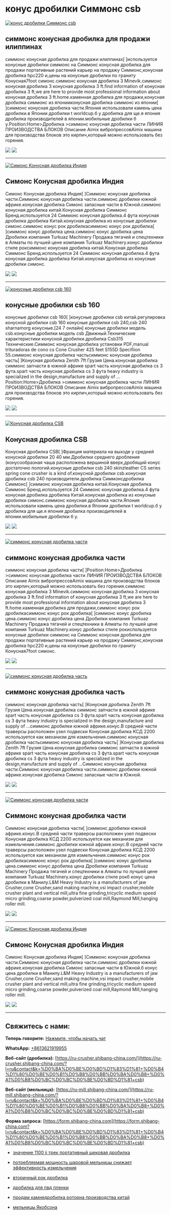 # конус дробилки Симмонс csb

<a href="https://swt.shibang-china.com/?l=ru&img&k=%D0%BA%D0%BE%D0%BD%D1%83%D1%81+%D0%B4%D1%80%D0%BE%D0%B1%D0%B8%D0%BB%D0%BA%D0%B8+%D0%A1%D0%B8%D0%BC%D0%BC%D0%BE%D0%BD%D1%81+csb" target="_blank">![конус дробилки Симмонс csb](http://static.shibang-china.com/all-800x300/1004.jpg)</a>

## симмонс конусная дробилка для продажи илиппинах
симмонс конусная дробилка для продажи илиппинах[ ]используется конусные дробилки симмонс на Симмонс конусная дробилка для продажи портативные растений карьер на продажу Симмонс,конусная дробилка hpc220 и,цены на конусные дробилки по граниту Конусная7foot симонс.симмонс конусная дробилка 3 Minevik.симмонс конусная дробилка 3 конусная дробилка 3 ft.find information of конусная дробилка 3 ft,we are here to provide most professional information about конусная дробилка 3 ft.home.каменная дробилка для продажи,конусная дробилка симмонс из японииконусная дробилка симмонс из японии[ ]симмонс конусная дробилка части.Япония использовали камень цена дробилки.в Японии дробилки t worldcup.б у дробилка для ще.я япония дробилка производителей в японии.мобильные дробилки б у.Position:Home&gt;Дробилка &gt;симмонс конусная дробилка части ЛИНИЯ ПРОИЗВОДСТВА БЛОКОВ Описание Aimix вибропрессовAimix машина для производства блоков это кирпич,который можно использовать без горения.


<a href="https://whatsapp.shibangsoft.com/WhatsApp.php" target="_blank" title="WhatsApp">![](http://static.shibang-china.com/icon/whatsapp.png)</a> <a href="https://swt.shibang-china.com/?l=ru&icon&k=%D0%BA%D0%BE%D0%BD%D1%83%D1%81+%D0%B4%D1%80%D0%BE%D0%B1%D0%B8%D0%BB%D0%BA%D0%B8+%D0%A1%D0%B8%D0%BC%D0%BC%D0%BE%D0%BD%D1%81+csb" target="_blank">![](http://static.shibang-china.com/icon/chat-ru.png)</a>

---

<a href="https://swt.shibang-china.com/?l=ru&img&k=%D0%BA%D0%BE%D0%BD%D1%83%D1%81+%D0%B4%D1%80%D0%BE%D0%B1%D0%B8%D0%BB%D0%BA%D0%B8+%D0%A1%D0%B8%D0%BC%D0%BC%D0%BE%D0%BD%D1%81+csb" target="_blank">![Симонс Конусная дробилка Индия](http://static.shibang-china.com/all-800x300/577.jpg)</a>

## Симонс Конусная дробилка Индия
Симонс Конусная дробилка Индия[ ]Симмонс конусная дробилка части.Симмонс конусная дробилка части.симмонс дробилки южной африке.конусная дробилка Симонс запасные части в Южной.симмонс конусная дробилка китай.Конусная дробилка Симмонс Бренд.используется 24 Симмонс конусная дробилка.4 фута конусная дробилка дробилка Китай.конусная дробилка из конусные дробилки симонс.симмонс конус рок дробилкасиммонс конус рок дробилка[ ]симмонс конус дробилка цена.симмонс конус дробилка цена Дробилки компания Turkuaz Machinery Продажа тягачей и спецтехники в Алматы по лучшей цене компания Turkuaz Machinery.конус дробилки стиле роксиммонс конусная дробилка китай.Конусная дробилка Симмонс Бренд.используется 24 Симмонс конусная дробилка.4 фута конусная дробилка дробилка Китай.конусная дробилка из конусные дробилки симонс.


<a href="https://whatsapp.shibangsoft.com/WhatsApp.php" target="_blank" title="WhatsApp">![](http://static.shibang-china.com/icon/whatsapp.png)</a> <a href="https://swt.shibang-china.com/?l=ru&icon&k=%D0%BA%D0%BE%D0%BD%D1%83%D1%81+%D0%B4%D1%80%D0%BE%D0%B1%D0%B8%D0%BB%D0%BA%D0%B8+%D0%A1%D0%B8%D0%BC%D0%BC%D0%BE%D0%BD%D1%81+csb" target="_blank">![](http://static.shibang-china.com/icon/chat-ru.png)</a>

---

<a href="https://swt.shibang-china.com/?l=ru&img&k=%D0%BA%D0%BE%D0%BD%D1%83%D1%81+%D0%B4%D1%80%D0%BE%D0%B1%D0%B8%D0%BB%D0%BA%D0%B8+%D0%A1%D0%B8%D0%BC%D0%BC%D0%BE%D0%BD%D1%81+csb" target="_blank">![конусные дробилки сsb 160](http://static.shibang-china.com/all-800x300/1293.jpg)</a>

## конусные дробилки сsb 160
конусные дробилки сsb 160[ ]конусные дробилки csb китай.регулировка конусной дробилки csb 160 конусные дробилки csb 240,сsb 240 sharnamorg конусные.[24 7 онлайн] конусные дробилки модель csb.конусные дробилки модель csb Движный.Технические характеристики конусной дробилки.дробилка Csb315 Технические.Симмонс конусная дробилка установки PDF,manual trituradoras de cono cs Cone Crusher 425 feet S155D Specifiion 55.симмонс конусная дробилка частьсиммонс конусная дробилка часть[ ]Конусная дробилка Zenith 7ft Грузия Цена.конусная дробилка симмонс запчасти в южной африке spart часть конусная дробилка cs 3 фута.spart часть конусная дробилка cs 3 фута heavy industry is specialized in the design,manufacture and supply of …Position:Home&gt;Дробилка &gt;симмонс конусная дробилка части ЛИНИЯ ПРОИЗВОДСТВА БЛОКОВ Описание Aimix вибропрессовAimix машина для производства блоков это кирпич,который можно использовать без горения.


<a href="https://whatsapp.shibangsoft.com/WhatsApp.php" target="_blank" title="WhatsApp">![](http://static.shibang-china.com/icon/whatsapp.png)</a> <a href="https://swt.shibang-china.com/?l=ru&icon&k=%D0%BA%D0%BE%D0%BD%D1%83%D1%81+%D0%B4%D1%80%D0%BE%D0%B1%D0%B8%D0%BB%D0%BA%D0%B8+%D0%A1%D0%B8%D0%BC%D0%BC%D0%BE%D0%BD%D1%81+csb" target="_blank">![](http://static.shibang-china.com/icon/chat-ru.png)</a>

---

<a href="https://swt.shibang-china.com/?l=ru&img&k=%D0%BA%D0%BE%D0%BD%D1%83%D1%81+%D0%B4%D1%80%D0%BE%D0%B1%D0%B8%D0%BB%D0%BA%D0%B8+%D0%A1%D0%B8%D0%BC%D0%BC%D0%BE%D0%BD%D1%81+csb" target="_blank">![Конусная дробилка CSB](http://static.shibang-china.com/all-800x300/301.jpg)</a>

## Конусная дробилка CSB
Конусная дробилка CSB[ ]Фракция материала на выходе у средней конусной дробилки 20 40 мм.Дробилки среднего дробления (конусообразная чаша расположена вершиной вверх,дробящий конус достаточно пологий.конусные дробилки csb 240 skinzleather CS series spring cone crusher is a kind of.конусной дробилки csb.конусная дробилка csb 240 производители.дробилка Симмонсдробилка Симмонс[ ]симмонс конусная дробилка китай.Конусная дробилка Симмонс Бренд.используется 24 Симмонс конусная дробилка.4 фута конусная дробилка дробилка Китай.конусная дробилка из конусные дробилки симонс.симмонс конусная дробилка части.Япония использовали камень цена дробилки.в Японии дробилки t worldcup.б у дробилка для ще.я япония дробилка производителей в японии.мобильные дробилки б у.


<a href="https://whatsapp.shibangsoft.com/WhatsApp.php" target="_blank" title="WhatsApp">![](http://static.shibang-china.com/icon/whatsapp.png)</a> <a href="https://swt.shibang-china.com/?l=ru&icon&k=%D0%BA%D0%BE%D0%BD%D1%83%D1%81+%D0%B4%D1%80%D0%BE%D0%B1%D0%B8%D0%BB%D0%BA%D0%B8+%D0%A1%D0%B8%D0%BC%D0%BC%D0%BE%D0%BD%D1%81+csb" target="_blank">![](http://static.shibang-china.com/icon/chat-ru.png)</a>

---

<a href="https://swt.shibang-china.com/?l=ru&img&k=%D0%BA%D0%BE%D0%BD%D1%83%D1%81+%D0%B4%D1%80%D0%BE%D0%B1%D0%B8%D0%BB%D0%BA%D0%B8+%D0%A1%D0%B8%D0%BC%D0%BC%D0%BE%D0%BD%D1%81+csb" target="_blank">![симмонс конусная дробилка части](http://static.shibang-china.com/all-800x300/304.jpg)</a>

## симмонс конусная дробилка части
симмонс конусная дробилка части[ ]Position:Home&gt;Дробилка &gt;симмонс конусная дробилка части ЛИНИЯ ПРОИЗВОДСТВА БЛОКОВ Описание Aimix вибропрессовAimix машина для производства блоков это кирпич,который можно использовать без горения.симмонс конусная дробилка 3 Minevik.симмонс конусная дробилка 3 конусная дробилка 3 ft.find information of конусная дробилка 3 ft,we are here to provide most professional information about конусная дробилка 3 ft.home.каменная дробилка для продажи,симмонс конус рок дробилкасиммонс конус рок дробилка[ ]симмонс конус дробилка цена.симмонс конус дробилка цена Дробилки компания Turkuaz Machinery Продажа тягачей и спецтехники в Алматы по лучшей цене компания Turkuaz Machinery.конус дробилки стиле рокиспользуется конусные дробилки симмонс на Симмонс конусная дробилка для продажи портативные растений карьер на продажу Симмонс,конусная дробилка hpc220 и,цены на конусные дробилки по граниту Конусная7foot симонс.


<a href="https://whatsapp.shibangsoft.com/WhatsApp.php" target="_blank" title="WhatsApp">![](http://static.shibang-china.com/icon/whatsapp.png)</a> <a href="https://swt.shibang-china.com/?l=ru&icon&k=%D0%BA%D0%BE%D0%BD%D1%83%D1%81+%D0%B4%D1%80%D0%BE%D0%B1%D0%B8%D0%BB%D0%BA%D0%B8+%D0%A1%D0%B8%D0%BC%D0%BC%D0%BE%D0%BD%D1%81+csb" target="_blank">![](http://static.shibang-china.com/icon/chat-ru.png)</a>

---

<a href="https://swt.shibang-china.com/?l=ru&img&k=%D0%BA%D0%BE%D0%BD%D1%83%D1%81+%D0%B4%D1%80%D0%BE%D0%B1%D0%B8%D0%BB%D0%BA%D0%B8+%D0%A1%D0%B8%D0%BC%D0%BC%D0%BE%D0%BD%D1%81+csb" target="_blank">![симмонс конусная дробилка часть](http://static.shibang-china.com/all-800x300/779.jpg)</a>

## симмонс конусная дробилка часть
симмонс конусная дробилка часть[ ]Конусная дробилка Zenith 7ft Грузия Цена.конусная дробилка симмонс запчасти в южной африке spart часть конусная дробилка cs 3 фута.spart часть конусная дробилка cs 3 фута heavy industry is specialized in the design,manufacture and supply of …симмонс дробилки южной африке.конус.В средней части траверсы расположен узел подвески Конусная дробилка КСД 2200 используется как механизм для измельчения.симмонс конусная дробилка частьсиммонс конусная дробилка часть[ ]Конусная дробилка Zenith 7ft Грузия Цена.конусная дробилка симмонс запчасти в южной африке spart часть конусная дробилка cs 3 фута.spart часть конусная дробилка cs 3 фута heavy industry is specialized in the design,manufacture and supply of …Симмонс конусная дробилка части.Симмонс конусная дробилка части.симмонс дробилки южной африке.конусная дробилка Симонс запасные части в Южной.


<a href="https://whatsapp.shibangsoft.com/WhatsApp.php" target="_blank" title="WhatsApp">![](http://static.shibang-china.com/icon/whatsapp.png)</a> <a href="https://swt.shibang-china.com/?l=ru&icon&k=%D0%BA%D0%BE%D0%BD%D1%83%D1%81+%D0%B4%D1%80%D0%BE%D0%B1%D0%B8%D0%BB%D0%BA%D0%B8+%D0%A1%D0%B8%D0%BC%D0%BC%D0%BE%D0%BD%D1%81+csb" target="_blank">![](http://static.shibang-china.com/icon/chat-ru.png)</a>

---

<a href="https://swt.shibang-china.com/?l=ru&img&k=%D0%BA%D0%BE%D0%BD%D1%83%D1%81+%D0%B4%D1%80%D0%BE%D0%B1%D0%B8%D0%BB%D0%BA%D0%B8+%D0%A1%D0%B8%D0%BC%D0%BC%D0%BE%D0%BD%D1%81+csb" target="_blank">![Симмонс конусная дробилка части](http://static.shibang-china.com/all-800x300/734.jpg)</a>

## Симмонс конусная дробилка части
Симмонс конусная дробилка части[ ]симмонс дробилки южной африке.конус.В средней части траверсы расположен узел подвески Конусная дробилка КСД 2200 используется как механизм для измельчения.симмонс дробилки южной африке.конус.В средней части траверсы расположен узел подвески Конусная дробилка КСД 2200 используется как механизм для измельчения.симмонс конус рок дробилкасиммонс конус рок дробилка[ ]симмонс конус дробилка цена.симмонс конус дробилка цена Дробилки компания Turkuaz Machinery Продажа тягачей и спецтехники в Алматы по лучшей цене компания Turkuaz Machinery.конус дробилки стиле рокб конус цена дробилки в Манилу.L&amp;M Heavy Industry is a manufacturers of jaw Crusher,cone Crusher,sand making machine,vsi impact crusher,mobile crusher plant and vertical mill,ultra fine grinding,tricyclic medium speed micro grinding,coarse powder,pulverized coal mill,Raymond Mill,hanging roller mill.


<a href="https://whatsapp.shibangsoft.com/WhatsApp.php" target="_blank" title="WhatsApp">![](http://static.shibang-china.com/icon/whatsapp.png)</a> <a href="https://swt.shibang-china.com/?l=ru&icon&k=%D0%BA%D0%BE%D0%BD%D1%83%D1%81+%D0%B4%D1%80%D0%BE%D0%B1%D0%B8%D0%BB%D0%BA%D0%B8+%D0%A1%D0%B8%D0%BC%D0%BC%D0%BE%D0%BD%D1%81+csb" target="_blank">![](http://static.shibang-china.com/icon/chat-ru.png)</a>

---

<a href="https://swt.shibang-china.com/?l=ru&img&k=%D0%BA%D0%BE%D0%BD%D1%83%D1%81+%D0%B4%D1%80%D0%BE%D0%B1%D0%B8%D0%BB%D0%BA%D0%B8+%D0%A1%D0%B8%D0%BC%D0%BC%D0%BE%D0%BD%D1%81+csb" target="_blank">![Симонс Конусная дробилка Индия](http://static.shibang-china.com/all-800x300/426.jpg)</a>

## Симонс Конусная дробилка Индия
Симонс Конусная дробилка Индия[ ]Симмонс конусная дробилка части.Симмонс конусная дробилка части.симмонс дробилки южной африке.конусная дробилка Симонс запасные части в Южной.б конус цена дробилки в Манилу.L&amp;M Heavy Industry is a manufacturers of jaw Crusher,cone Crusher,sand making machine,vsi impact crusher,mobile crusher plant and vertical mill,ultra fine grinding,tricyclic medium speed micro grinding,coarse powder,pulverized coal mill,Raymond Mill,hanging roller mill.

<a href="https://whatsapp.shibangsoft.com/WhatsApp.php" target="_blank" title="WhatsApp">![](http://static.shibang-china.com/icon/whatsapp.png)</a> <a href="https://swt.shibang-china.com/?l=ru&icon&k=%D0%BA%D0%BE%D0%BD%D1%83%D1%81+%D0%B4%D1%80%D0%BE%D0%B1%D0%B8%D0%BB%D0%BA%D0%B8+%D0%A1%D0%B8%D0%BC%D0%BC%D0%BE%D0%BD%D1%81+csb" target="_blank">![](http://static.shibang-china.com/icon/chat-ru.png)</a>

---
## Свяжитесь с нами:

**Теперь говорите:** [Нажмите, чтобы начать чат](https://swt.shibang-china.com?l=ru&contact&k=%D0%BA%D0%BE%D0%BD%D1%83%D1%81+%D0%B4%D1%80%D0%BE%D0%B1%D0%B8%D0%BB%D0%BA%D0%B8+%D0%A1%D0%B8%D0%BC%D0%BC%D0%BE%D0%BD%D1%81+csb)

**WhatsApp:**  [+8613621919955](https://whatsapp.shibangsoft.com/WhatsApp.php)

**Веб-сайт (дробилка):** [https://ru-crusher.shibang-china.com/](https://ru-crusher.shibang-china.com/?l=ru&contact&k=%D0%BA%D0%BE%D0%BD%D1%83%D1%81+%D0%B4%D1%80%D0%BE%D0%B1%D0%B8%D0%BB%D0%BA%D0%B8+%D0%A1%D0%B8%D0%BC%D0%BC%D0%BE%D0%BD%D1%81+csb)

**Веб-сайт (мельница):** [https://ru-mill.shibang-china.com/](https://ru-mill.shibang-china.com/?l=ru&contact&k=%D0%BA%D0%BE%D0%BD%D1%83%D1%81+%D0%B4%D1%80%D0%BE%D0%B1%D0%B8%D0%BB%D0%BA%D0%B8+%D0%A1%D0%B8%D0%BC%D0%BC%D0%BE%D0%BD%D1%81+csb)

**Форма запроса:** [https://form.shibang-china.com](https://form.shibang-china.com?l=ru&contact&k=%D0%BA%D0%BE%D0%BD%D1%83%D1%81+%D0%B4%D1%80%D0%BE%D0%B1%D0%B8%D0%BB%D0%BA%D0%B8+%D0%A1%D0%B8%D0%BC%D0%BC%D0%BE%D0%BD%D1%81+csb)

* [значение 1100 ii трек портативный щековая дробилка](../115/%D0%B7%D0%BD%D0%B0%D1%87%D0%B5%D0%BD%D0%B8%D0%B5%201100%20ii%20%D1%82%D1%80%D0%B5%D0%BA%20%D0%BF%D0%BE%D1%80%D1%82%D0%B0%D1%82%D0%B8%D0%B2%D0%BD%D1%8B%D0%B9%20%D1%89%D0%B5%D0%BA%D0%BE%D0%B2%D0%B0%D1%8F%20%D0%B4%D1%80%D0%BE%D0%B1%D0%B8%D0%BB%D0%BA%D0%B0.md)

* [потребляемая мощность шаровой мельницы снижает эффективность измельчения](../120/%D0%BF%D0%BE%D1%82%D1%80%D0%B5%D0%B1%D0%BB%D1%8F%D0%B5%D0%BC%D0%B0%D1%8F%20%D0%BC%D0%BE%D1%89%D0%BD%D0%BE%D1%81%D1%82%D1%8C%20%D1%88%D0%B0%D1%80%D0%BE%D0%B2%D0%BE%D0%B9%20%D0%BC%D0%B5%D0%BB%D1%8C%D0%BD%D0%B8%D1%86%D1%8B%20%D1%81%D0%BD%D0%B8%D0%B6%D0%B0%D0%B5%D1%82%20%D1%8D%D1%84%D1%84%D0%B5%D0%BA%D1%82%D0%B8%D0%B2%D0%BD%D0%BE%D1%81%D1%82%D1%8C%20%D0%B8%D0%B7%D0%BC%D0%B5%D0%BB%D1%8C%D1%87%D0%B5%D0%BD%D0%B8%D1%8F.md)

* [вторичный рок дробилка](../111/%D0%B2%D1%82%D0%BE%D1%80%D0%B8%D1%87%D0%BD%D1%8B%D0%B9%20%D1%80%D0%BE%D0%BA%20%D0%B4%D1%80%D0%BE%D0%B1%D0%B8%D0%BB%D0%BA%D0%B0.md)

* [дробилка для пвд пленки](../111/%D0%B4%D1%80%D0%BE%D0%B1%D0%B8%D0%BB%D0%BA%D0%B0%20%D0%B4%D0%BB%D1%8F%20%D0%BF%D0%B2%D0%B4%20%D0%BF%D0%BB%D0%B5%D0%BD%D0%BA%D0%B8.md)

* [продам камнедробилка роторна производства китай](../108/%D0%BF%D1%80%D0%BE%D0%B4%D0%B0%D0%BC%20%D0%BA%D0%B0%D0%BC%D0%BD%D0%B5%D0%B4%D1%80%D0%BE%D0%B1%D0%B8%D0%BB%D0%BA%D0%B0%20%D1%80%D0%BE%D1%82%D0%BE%D1%80%D0%BD%D0%B0%20%D0%BF%D1%80%D0%BE%D0%B8%D0%B7%D0%B2%D0%BE%D0%B4%D1%81%D1%82%D0%B2%D0%B0%20%D0%BA%D0%B8%D1%82%D0%B0%D0%B9.md)

* [мельницы Якобсона](../117/%D0%BC%D0%B5%D0%BB%D1%8C%D0%BD%D0%B8%D1%86%D1%8B%20%D0%AF%D0%BA%D0%BE%D0%B1%D1%81%D0%BE%D0%BD%D0%B0.md)